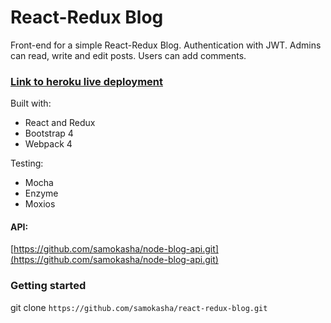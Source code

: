 # React-Redux Blog

Front-end for a simple React-Redux Blog. Authentication with JWT. Admins can read, write and edit posts. Users can add comments. 

### [Link to heroku live deployment](https://kasho-blog.herokuapp.com/)

Built with:
- React and Redux
- Bootstrap 4 
- Webpack 4


Testing:
- Mocha
- Enzyme
- Moxios



#### API:
[https://github.com/samokasha/node-blog-api.git](https://github.com/samokasha/node-blog-api.git)


### Getting started
git clone `https://github.com/samokasha/react-redux-blog.git`
